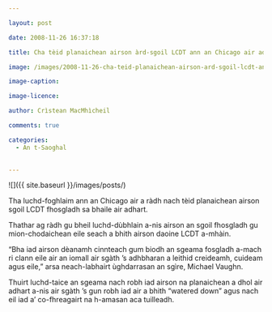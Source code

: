 ```yaml
---

layout: post

date: 2008-11-26 16:37:18

title: Cha tèid planaichean airson àrd-sgoil LCDT ann an Chicago air adhart

image: /images/2008-11-26-cha-teid-planaichean-airson-ard-sgoil-lcdt-ann-an-chicago-air-adhart.webp

image-caption:

image-licence:

author: Crìstean MacMhìcheil

comments: true

categories:
  - An t-Saoghal
  

---
```


![]({{ site.baseurl }}/images/posts/)

Tha luchd-foghlaim ann an Chicago air a ràdh nach tèid planaichean airson sgoil LCDT fhosgladh sa bhaile air adhart.

<!--more-->

Thathar ag ràdh gu bheil luchd-dùbhlain a-nis airson an sgoil fhosgladh gu mion-chodaichean eile seach a bhith airson daoine LCDT a-mhàin.

&#8220;Bha iad airson dèanamh cinnteach gum biodh an sgeama fosgladh a-mach ri clann eile air an iomall air sgàth &#8217;s adhbharan a leithid creideamh, cuideam agus eile,&#8221; arsa neach-labhairt ùghdarrasan an sgìre, Michael Vaughn.

Thuirt luchd-taice an sgeama nach robh iad airson na planaichean a dhol air adhart a-nis air sgàth &#8217;s gun robh iad air a bhith &#8220;watered down&#8221; agus nach eil iad a&#8217; co-fhreagairt na h-amasan aca tuilleadh.
